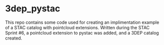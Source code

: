 # 3dep_pystac

This repo contains some code used for creating an implimentation example of a STAC catalog with pointcloud extensions. 
Written during the STAC Sprint #6, a pointcloud extension to pystac was added, and a 3DEP catalog created. 
